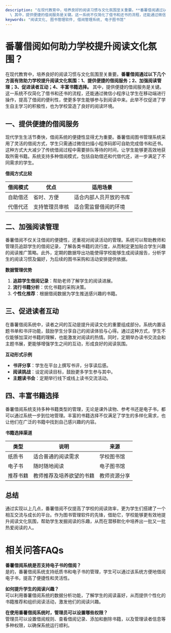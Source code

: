 ```yaml
---
description: "在现代教育中，培养良好的阅读习惯与文化氛围至关重要。**番薯借阅通过以下几个方面有效助力学校提升阅读文化氛围：1、提供便捷的借阅服务；2、加强阅读管理；3、促进读者互动；4、丰富书籍选择。**\
  \ 其中，提供便捷的借阅服务是关键。这一系统不仅简化了借书和还书的流程，还能通过微信小程序让学生在移动端进行操作，提高了借阅的便利性，使更多学生能够参与到阅读中来。此举不仅促进了学生自主学习的积极性，也为学校营造了良好的阅读环境。"
keywords: "阅读文化, 图书管理软件, 借阅管理系统, 电子图书馆"
---
```

# 番薯借阅如何助力学校提升阅读文化氛围？

在现代教育中，培养良好的阅读习惯与文化氛围至关重要。**番薯借阅通过以下几个方面有效助力学校提升阅读文化氛围：1、提供便捷的借阅服务；2、加强阅读管理；3、促进读者互动；4、丰富书籍选择。** 其中，提供便捷的借阅服务是关键。这一系统不仅简化了借书和还书的流程，还能通过微信小程序让学生在移动端进行操作，提高了借阅的便利性，使更多学生能够参与到阅读中来。此举不仅促进了学生自主学习的积极性，也为学校营造了良好的阅读环境。

## **一、提供便捷的借阅服务**

现代学生生活节奏快，借阅系统的便捷性显得尤为重要。番薯借阅图书管理系统采用了灵活的借阅方式，学生只需通过微信扫描小程序码即可自助完成借书和还书。这种方式大大减少了传统借阅过程中需要排队等待的时间，让学生能够更高效地获取所需书籍。系统支持多种借阅模式，包括自助借还和代借代还，进一步满足了不同需求的学生。

**借阅方式比较**

| 借阅模式 | 优点 | 适用场景 |
| -------- | ---- | -------- |
| 自助借还 | 省时、方便 | 适合内部人员开放的书库 |
| 代借代还 | 支持管理员审核 | 适合需监督借阅的环境 |

## **二、加强阅读管理**

番薯借阅不仅关注借阅的便捷性，还重视对阅读活动的管理。系统可以帮助教师和管理员追踪学生的借阅记录，了解各类书籍的流行度，从而制定更加贴合学生兴趣的阅读推广策略。此外，定期的数据导出功能使得学校能够生成阅读报告，分析学生的阅读习惯及偏好，为后续的图书采购和活动安排提供依据。

**数据管理优势**

1. **追踪学生借阅记录**：帮助老师了解学生的阅读进展。
2. **流行书籍分析**：优化书籍的采购决策。
3. **个性化推荐**：根据借阅数据为学生推送感兴趣的书籍。

## **三、促进读者互动**

在番薯借阅系统中，读者之间的互动是提升阅读文化的重要组成部分。系统内置话题书单和书评功能，鼓励学生分享自己的阅读体验与心得。通过这种方式，学生不仅能够加深对书籍的理解，也能激发对阅读的热情。同时，定期举办读书交流会和主题书展，更能够增强学生之间的互动，形成良好的阅读氛围。

**互动形式示例**

- **书评分享**：学生在平台上撰写书评，分享读后感。
- **阅读挑战**：设定阅读目标，鼓励更多学生参与其中。
- **主题读书会**：定期举行线下或线上读书交流活动。

## **四、丰富书籍选择**

番薯借阅系统支持多种书籍类型的管理，无论是课外读物、参考书还是电子书，都可以通过系统一步到位地管理。丰富的书籍选择不仅满足了学生的多样化需求，也让他们在广泛的书籍中找到自己感兴趣的内容。

**书籍选择渠道**

| 类型     | 说明                     | 来源         |
| -------- | ------------------------ | ------------ |
| 纸质书   | 适合普通的阅读需求      | 学校图书馆   |
| 电子书   | 随时随地阅读             | 电子图书馆   |
| 推荐书籍 | 教师推荐及培养欲望的书籍 | 教师资源分享 |

## 总结

通过实现以上几点，番薯借阅不仅提高了学校的阅读效率，更为学生们搭建了一个相互交流与成长的平台。作为图书管理软件的先锋，借助它，学校能够更有效地提升阅读文化氛围，帮助学生发掘阅读的乐趣，从而在潜移默化中培养出一批又一批热爱阅读的人。

# 相关问答FAQs

**番薯借阅系统是否支持电子书的借阅？**  
是的，番薯借阅系统支持纸质书和电子书的管理，学生可以通过该系统方便地借阅电子书，提高了便捷性和灵活性。

**如何提升学生的阅读兴趣？**  
可以利用番薯借阅系统的数据分析功能，了解学生的阅读喜好，从而提供个性化的书籍推荐和组织阅读活动，激发他们的阅读兴趣。

**在使用番薯借阅系统时，管理员可以设置哪些权限？**  
管理员可以设置借阅规则、查看借阅记录、添加和删除书籍，以及管理读者信息等多种权限，以确保系统运行顺利。

